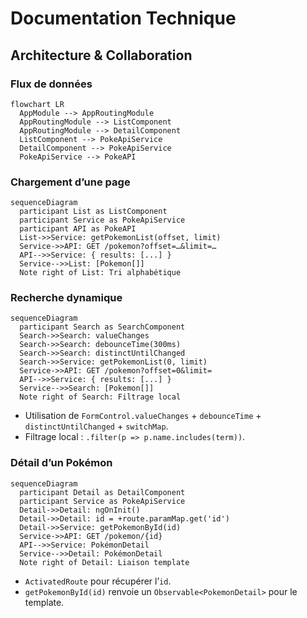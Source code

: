 # Documentation Technique

## Architecture & Collaboration

### Flux de données

```mermaid
flowchart LR
  AppModule --> AppRoutingModule
  AppRoutingModule --> ListComponent
  AppRoutingModule --> DetailComponent
  ListComponent --> PokeApiService
  DetailComponent --> PokeApiService
  PokeApiService --> PokeAPI
```

### Chargement d’une page

```mermaid
sequenceDiagram
  participant List as ListComponent
  participant Service as PokeApiService
  participant API as PokeAPI
  List->>Service: getPokemonList(offset, limit)
  Service->>API: GET /pokemon?offset=…&limit=…
  API-->>Service: { results: [...] }
  Service-->>List: [Pokemon[]]
  Note right of List: Tri alphabétique
```

### Recherche dynamique

```mermaid
sequenceDiagram
  participant Search as SearchComponent
  Search->>Search: valueChanges
  Search->>Search: debounceTime(300ms)
  Search->>Search: distinctUntilChanged
  Search->>Service: getPokemonList(0, limit)
  Service->>API: GET /pokemon?offset=0&limit=
  API-->>Service: { results: [...] }
  Service-->>Search: [Pokemon[]]
  Note right of Search: Filtrage local
```

- Utilisation de `FormControl.valueChanges` + `debounceTime` + `distinctUntilChanged` + `switchMap`.
- Filtrage local : `.filter(p => p.name.includes(term))`.

### Détail d’un Pokémon

```mermaid
sequenceDiagram
  participant Detail as DetailComponent
  participant Service as PokeApiService
  Detail->>Detail: ngOnInit()
  Detail->>Detail: id = +route.paramMap.get('id')
  Detail->>Service: getPokemonById(id)
  Service->>API: GET /pokemon/{id}
  API-->>Service: PokémonDetail
  Service-->>Detail: PokémonDetail
  Note right of Detail: Liaison template
```

- `ActivatedRoute` pour récupérer l’`id`.
- `getPokemonById(id)` renvoie un `Observable<PokemonDetail>` pour le template.

